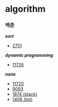 # algorithm

### 백준

**_sort_**

- [2751](https://github.com/hyeriful/algorithm/tree/master/BAEKJOON/2751_%EC%88%98%EC%A0%95%EB%A0%AC%ED%95%98%EA%B8%B02)

**_dynamic programming_**

- [11726](https://github.com/hyeriful/algorithm/tree/master/BAEKJOON/11726_2xn%20tiling)

**_none_**

- [11720](https://github.com/hyeerii/algorithm/tree/master/BAEKJOON/11720_%EC%88%AB%EC%9E%90%EC%9D%98%ED%95%A9)
- [9093](https://github.com/hyeerii/algorithm/tree/master/BAEKJOON/9093_%EB%8B%A8%EC%96%B4%EB%92%A4%EC%A7%91%EA%B8%B0)
- [1874 (stack)](https://github.com/hyeerii/algorithm/tree/master/BAEKJOON/1874_StackSequence)
- [1406 (list)](https://github.com/hyeerii/algorithm/tree/master/BAEKJOON/1406_Aditor)
